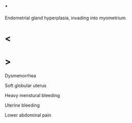# .

Endometrial gland hyperplasia, invading into myometrium.

# <

# >

Dysmenorrhea

Soft globular uterus

Heavy menstural bleeding

Uterine bleeding

Lower abdominal pain

